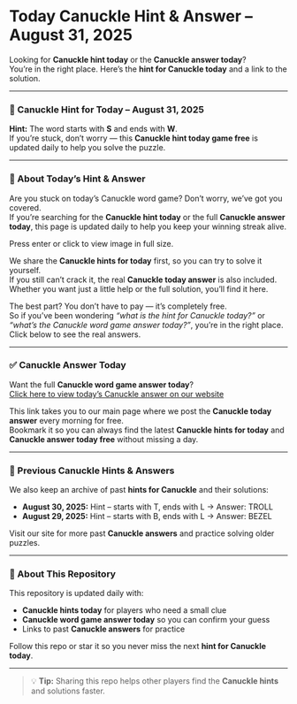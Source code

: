 # Today Canuckle Hint & Answer – August 31, 2025

Looking for **Canuckle hint today** or the **Canuckle answer today**?  
You’re in the right place. Here’s the **hint for Canuckle today** and a link to the solution.

---

### 🧩 Canuckle Hint for Today – August 31, 2025
**Hint:** The word starts with **S** and ends with **W**.  
If you’re stuck, don’t worry — this **Canuckle hint today game free** is updated daily to help you solve the puzzle.

---

### 📝 About Today’s Hint & Answer
Are you stuck on today’s Canuckle word game? Don’t worry, we’ve got you covered.  
If you’re searching for the **Canuckle hint today** or the full **Canuckle answer today**, this page is updated daily to help you keep your winning streak alive.

Press enter or click to view image in full size.

We share the **Canuckle hints for today** first, so you can try to solve it yourself.  
If you still can’t crack it, the real **Canuckle today answer** is also included.  
Whether you want just a little help or the full solution, you’ll find it here.

The best part? You don’t have to pay — it’s completely free.  
So if you’ve been wondering *“what is the hint for Canuckle today?”* or *“what’s the Canuckle word game answer today?”*, you’re in the right place.  
Click below to see the real answers.

---

### ✅ Canuckle Answer Today
Want the full **Canuckle word game answer today**?  
[Click here to view today’s Canuckle answer on our website](https://yourwebsite.com/canuckle-august-31-2025)

This link takes you to our main page where we post the **Canuckle today answer** every morning for free.  
Bookmark it so you can always find the latest **Canuckle hints for today** and **Canuckle answer today free** without missing a day.

---

### 🔄 Previous Canuckle Hints & Answers
We also keep an archive of past **hints for Canuckle** and their solutions:  
- **August 30, 2025:** Hint – starts with T, ends with L → Answer: TROLL  
- **August 29, 2025:** Hint – starts with B, ends with L → Answer: BEZEL  

Visit our site for more past **Canuckle answers** and practice solving older puzzles.

---

### 📌 About This Repository
This repository is updated daily with:  
- **Canuckle hints today** for players who need a small clue  
- **Canuckle word game answer today** so you can confirm your guess  
- Links to past **Canuckle answers** for practice

Follow this repo or star it so you never miss the next **hint for Canuckle today**.  

---

> 💡 **Tip:** Sharing this repo helps other players find the **Canuckle hints** and solutions faster.
